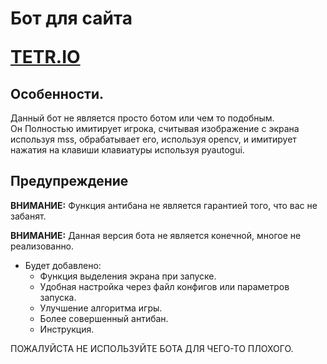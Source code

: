 
<h1> Бот для сайта 

[TETR.IO](https://tetr.io/)

</h1>

<h2> Особенности. </h2>



Данный бот не является просто ботом или чем то подобным.  
Он Полностью имитирует игрока, считывая изображение с экрана используя mss, обрабатывает его, используя opencv, и имитирует нажатия на клавиши клавиатуры используя pyautogui.
<h2> Предупреждение </h2>

**ВНИМАНИЕ:** Функция антибана не является гарантией того, что вас не забанят.  
  
**ВНИМАНИЕ:** Данная версия бота не является конечной, многое не реализованно.  

* Будет добавлено:  
  * Функция выделения экрана при запуске.
  * Удобная настройка через файл конфигов или параметров запуска.
  * Улучшение алгоритма игры.
  * Более совершенный антибан.
  * Инструкция.
 
ПОЖАЛУЙСТА НЕ ИСПОЛЬЗУЙТЕ БОТА ДЛЯ ЧЕГО-ТО ПЛОХОГО.

